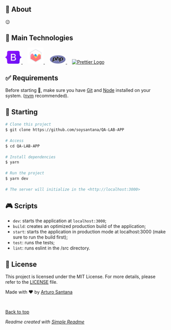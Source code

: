 ## :dart: About ##

😉

## :rocket: Main Technologies ##

<a href="https://getbootstrap.com/">
  <img width="50" title="Bootstrap" alt="Bootstrap Logo" src="https://github.com/soysantana/soysantana/blob/main/assets/bootstrap-logo.svg">
</a> &#xa0; &#xa0;

<a href="https://www.chartjs.org/">
  <img width="50" title="Chartjs" alt="Chart Js Logo" src="https://github.com/soysantana/soysantana/blob/main/assets/chartjs-logo.svg">
</a> &#xa0; &#xa0;

<a href="https://www.php.net/">
  <img width="50" title="php" alt="php Logo" src="https://github.com/soysantana/soysantana/blob/main/assets/php-logo.svg">
</a> &#xa0; &#xa0;

<a href="https://prettier.io">
  <img width="50" title="Prettier" alt="Prettier Logo" src="https://prettier.io/icon.png">
</a>

###

## :white_check_mark: Requirements ##

Before starting :checkered_flag:, make sure you have [Git](https://git-scm.com) and [Node](https://nodejs.org/en/) installed on your system. ([nvm](https://github.com/nvm-sh/nvm#node-version-manager---) recommended).

## :checkered_flag: Starting ##

```bash
# Clone this project
$ git clone https://github.com/soysantana/QA-LAB-APP

# Access
$ cd QA-LAB-APP

# Install dependencies
$ yarn

# Run the project
$ yarn dev

# The server will initialize in the <http://localhost:3000>
```

## :video_game: Scripts

- `dev`: starts the application at `localhost:3000`;
- `build`: creates an optimized production build of the application;
- `start`: starts the application in production mode at localhost:3000 (make sure to run the build first);
- `test`: runs the tests;
- `lint`: runs eslint in the /src directory.

## :memo: License ##

This project is licensed under the MIT License. For more details, please refer to the <a href="https://github.com/soysantana/QA-LAB-APP/blob/main/LICENSE" target="_blank">LICENSE</a> file.


Made with :heart: by <a href="https://github.com/soysantana" target="_blank">Arturo Santana</a>

&#xa0;

<a href="#top">Back to top</a>

*Readme created with [Simple Readme](https://marketplace.visualstudio.com/items?itemName=maurodesouza.vscode-simple-readme)*
